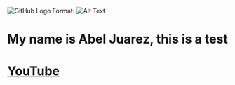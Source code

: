 ![GitHub Logo](/images/logo.png)
Format: ![Alt Text](url)  

<h1>My name is Abel Juarez, this is a test<h1>
  
[YouTube](https://www.youtube.com/watch?v=kxWGV5RKNkM)
  
  

